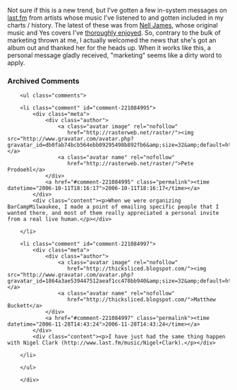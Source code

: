 Not sure if this is a new trend, but I've gotten a few in-system messages on [last.fm][fm] from artists whose music I've listened to and gotten included in my charts / history.  The latest of these was from [Nell James][nj], whose original music and Yes covers I've [thoroughly enjoyed][en].  So, contrary to the bulk of marketing thrown at me, I actually welcomed the news that she's got an album out and thanked her for the heads up.  When it works like this, a personal message gladly received, "marketing" seems like a dirty word to apply.

[en]: http://del.icio.us/deusx/nelljames
[fm]: http://last.fm/user/deusx
[nj]: http://nelljames.com/music.html

<div id="comments" class="comments archived-comments">
            <h3>Archived Comments</h3>
            
        <ul class="comments">
            
        <li class="comment" id="comment-221084995">
            <div class="meta">
                <div class="author">
                    <a class="avatar image" rel="nofollow" 
                       href="http://rasterweb.net/raster/"><img src="http://www.gravatar.com/avatar.php?gravatar_id=db0fab74bcb564ebb09295498b892fb6&amp;size=32&amp;default=http://mediacdn.disqus.com/1320279820/images/noavatar32.png"/></a>
                    <a class="avatar name" rel="nofollow" 
                       href="http://rasterweb.net/raster/">Pete Prodoehl</a>
                </div>
                <a href="#comment-221084995" class="permalink"><time datetime="2006-10-11T18:16:17">2006-10-11T18:16:17</time></a>
            </div>
            <div class="content"><p>When we were organizing BarCampMilwaukee, I made a point of emailing specific people that I wanted there, and most of them really appreciated a personal invite from a real live human.</p></div>
            
        </li>
    
        <li class="comment" id="comment-221084997">
            <div class="meta">
                <div class="author">
                    <a class="avatar image" rel="nofollow" 
                       href="http://thicksliced.blogspot.com/"><img src="http://www.gravatar.com/avatar.php?gravatar_id=1864a3ae539447512aeaf1cc478bb940&amp;size=32&amp;default=http://mediacdn.disqus.com/1320279820/images/noavatar32.png"/></a>
                    <a class="avatar name" rel="nofollow" 
                       href="http://thicksliced.blogspot.com/">Matthew Buckett</a>
                </div>
                <a href="#comment-221084997" class="permalink"><time datetime="2006-11-28T14:43:24">2006-11-28T14:43:24</time></a>
            </div>
            <div class="content"><p>I have just had the same thing happen with Nigel Clark (http://www.last.fm/music/Nigel+Clark).</p></div>
            
        </li>
    
        </ul>
    
        </div>
    